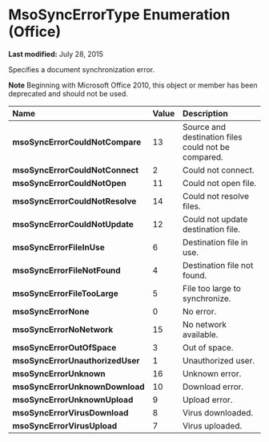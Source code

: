 
# MsoSyncErrorType Enumeration (Office)

 **Last modified:** July 28, 2015

Specifies a document synchronization error.

 **Note**  Beginning with Microsoft Office 2010, this object or member has been deprecated and should not be used.



|**Name**|**Value**|**Description**|
|:-----|:-----|:-----|
| **msoSyncErrorCouldNotCompare**|13|Source and destination files could not be compared.|
| **msoSyncErrorCouldNotConnect**|2|Could not connect.|
| **msoSyncErrorCouldNotOpen**|11|Could not open file.|
| **msoSyncErrorCouldNotResolve**|14|Could not resolve files.|
| **msoSyncErrorCouldNotUpdate**|12|Could not update destination file.|
| **msoSyncErrorFileInUse**|6|Destination file in use.|
| **msoSyncErrorFileNotFound**|4|Destination file not found.|
| **msoSyncErrorFileTooLarge**|5|File too large to synchronize.|
| **msoSyncErrorNone**|0|No error.|
| **msoSyncErrorNoNetwork**|15|No network available.|
| **msoSyncErrorOutOfSpace**|3|Out of space.|
| **msoSyncErrorUnauthorizedUser**|1|Unauthorized user.|
| **msoSyncErrorUnknown**|16|Unknown error.|
| **msoSyncErrorUnknownDownload**|10|Download error.|
| **msoSyncErrorUnknownUpload**|9|Upload error.|
| **msoSyncErrorVirusDownload**|8|Virus downloaded.|
| **msoSyncErrorVirusUpload**|7|Virus uploaded.|
